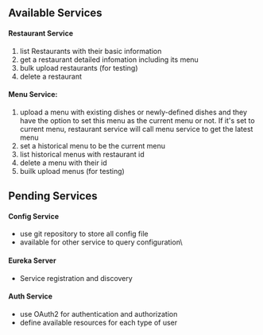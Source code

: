 ## Available Services

#### Restaurant Service
1. list Restaurants with their basic information
2. get a restaurant detailed infomation including its menu
3. bulk upload restaurants (for testing)
4. delete a restaurant

#### Menu Service:
1. upload a menu with existing dishes or newly-defined dishes and they have the option to set this menu as the current menu or not. If it's set to current menu, restaurant service will call menu service to get the latest menu
2. set a historical menu to be the current menu
3. list historical menus with restaurant id
4. delete a menu with their id
5. builk upload menus (for testing)

## Pending Services

#### Config Service
* use git repository to store all config file
* available for other service to query configuration\

#### Eureka Server
* Service registration and discovery

#### Auth Service
* use OAuth2 for authentication and authorization
* define available resources for each type of user